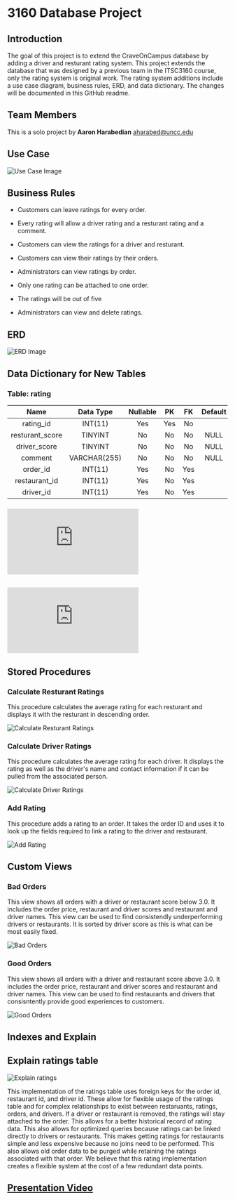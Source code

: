 # 3160 Database Project

## Introduction

The goal of this project is to extend the CraveOnCampus database by adding a driver and resturant rating system. This project extends the database that was designed by a previous team in the ITSC3160 course, only the rating system is original work. The rating system additions include a use case diagram, business rules, ERD, and data dictionary. The changes will be documented in this GitHub readme.

## Team Members
This is a solo project by **Aaron Harabedian** <aharabed@uncc.edu>

## Use Case
![Use Case Image](https://github.com/aharabedian/database_project/blob/main/ITSC%203160%20Use%20Case.png)

## Business Rules
* Customers can leave ratings for every order.

*	Every rating will allow a driver rating and a resturant rating and a comment.

*	Customers can view the ratings for a driver and resturant.
	
*	Customers can view their ratings by their orders.
	
*	Administrators can view ratings by order.

*	Only one rating can be attached to one order.

*	The ratings will be out of five

*	Administrators can view and delete ratings.

## ERD
![ERD Image](https://github.com/aharabedian/database_project/blob/main/ERD.png)

## Data Dictionary for New Tables

### Table: rating
|       Name      |   Data Type  | Nullable |  PK |  FK | Default |
|:---------------:|:------------:|:--------:|:---:|:---:|:-------:|
| rating_id       | INT(11)      | Yes      | Yes | No  |         |
| resturant_score | TINYINT      | No       | No  | No  | NULL    |
| driver_score    | TINYINT      | No       | No  | No  | NULL    |
| comment         | VARCHAR(255) | No       | No  | No  | NULL    |
| order_id        | INT(11)      | Yes      | No  | Yes |         |
| restaurant_id   | INT(11)      | Yes      | No  | Yes |         |
| driver_id       | INT(11)      | Yes      | No  | Yes |         |

### ![Click Here for Full Data Dictionary](https://github.com/aharabedian/database_project/blob/main/data_dictionary.pdf)

## ![SQL Dump Script](https://github.com/aharabedian/database_project/blob/main/Updated_Campus_Eats_Data_Dump.sql)

## Stored Procedures

### Calculate Resturant Ratings
This procedure calculates the average rating for each resturant and displays it with the resturant in descending order.

![Calculate Resturant Ratings](https://github.com/aharabedian/database_project/blob/main/RRating.png)

### Calculate Driver Ratings
This procedure calculates the average rating for each driver. It displays the rating as well as the driver's name and contact information if it can be pulled from the associated person.

![Calculate Driver Ratings](https://github.com/aharabedian/database_project/blob/main/DRating.png)

### Add Rating
This procedure adds a rating to an order. It takes the order ID and uses it to look up the fields required to link a rating to the driver and restaurant.

![Add Rating](https://github.com/aharabedian/database_project/blob/main/AddRating.png)

## Custom Views

### Bad Orders
This view shows all orders with a driver or restaurant score below 3.0. It includes the order price, restaurant and driver scores and restaurant and driver names. This view can be used to find consistendly underperforming drivers or restaurants. It is sorted by driver score as this is what can be most easily fixed.

![Bad Orders](https://github.com/aharabedian/database_project/blob/main/BadOrders.png)

### Good Orders
This view shows all orders with a driver and restaurant score above 3.0. It includes the order price, restaurant and driver scores and restaurant and driver names. This view can be used to find restaurants and drivers that consisntently provide good experiences to customers.

![Good Orders](https://github.com/aharabedian/database_project/blob/main/GoodOrders.png)

## Indexes and Explain

## Explain ratings table

![Explain ratings](https://github.com/aharabedian/database_project/blob/main/ExplainRatings.png)

This implementation of the ratings table uses foreign keys for the order id, restaurant id, and driver id. These allow for flexible usage of the ratings table and for complex relationships to exist between restaruants, ratings, orders, and drivers. If a driver or restaurant is removed, the ratings will stay attached to the order. This allows for a better historical record of rating data. This also allows for optimized queries because ratings can be linked directly to drivers or restaurants. This makes getting ratings for restaurants simple and less expensive because no joins need to be performed. This also allows old order data to be purged while retaining the ratings associated with that order. We believe that this rating implementation creates a flexible system at the cost of a few redundant data points.

## [Presentation Video](https://youtu.be/hI8hiGJRmmI)
